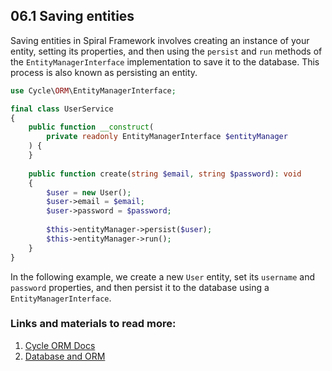 ## 06.1 Saving entities

Saving entities in Spiral Framework involves creating an instance of your entity, setting its properties, and then using the `persist` and `run` methods of the `EntityManagerInterface` implementation to save it to the database. This process is also known as persisting an entity.

```php
use Cycle\ORM\EntityManagerInterface;

final class UserService
{
    public function __construct(
        private readonly EntityManagerInterface $entityManager
    ) {
    }
    
    public function create(string $email, string $password): void
    {
        $user = new User();
        $user->email = $email;
        $user->password = $password;
        
        $this->entityManager->persist($user);
        $this->entityManager->run();
    }   
}

```

In the following example, we create a new `User` entity, set its `username` and `password` properties, and then persist it to the database using a `EntityManagerInterface`.

### Links and materials to read more:
1. [Cycle ORM Docs](https://cycle-orm.dev/docs)
2. [Database and ORM](https://spiral.dev/docs/basics-orm/current/en)
